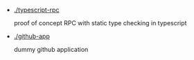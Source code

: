 - [./typescript-rpc](./typescript-rpc)

  proof of concept RPC with static type checking in typescript

- [./github-app](./github-app)

  dummy github application